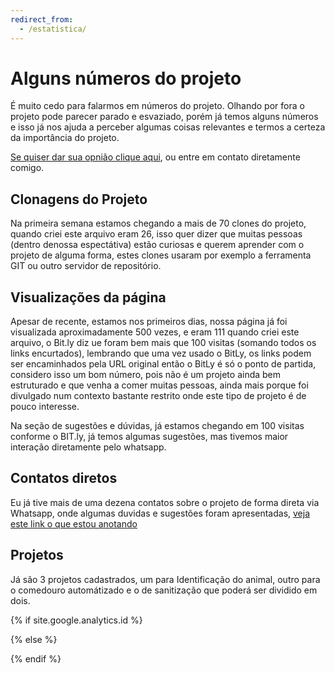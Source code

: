```yaml
---
redirect_from: 
  - /estatistica/
---
```

Alguns números do projeto
=========================

É muito cedo para falarmos em números do projeto. Olhando por fora o projeto pode parecer parado e esvaziado, porém já temos alguns números e isso já nos ajuda a perceber algumas coisas relevantes e termos a certeza da importância do projeto.

[Se quiser dar sua opnião clique aqui](http://bit.ly/streetpet_sugestoes), ou entre em contato diretamente comigo.

## Clonagens do Projeto

Na primeira semana estamos chegando a mais de 70 clones do projeto, quando criei este arquivo eram 26, isso quer dizer que muitas pessoas (dentro denossa espectátiva) estão curiosas e querem aprender com o projeto de alguma forma, estes clones usaram por exemplo a ferramenta GIT ou outro servidor de repositório. 

## Visualizações da página

Apesar de recente, estamos nos primeiros dias, nossa página já foi visualizada aproximadamente 500 vezes, e eram 111 quando criei este arquivo, o Bit.ly diz ue foram bem mais que 100 visitas (somando todos os links encurtados), lembrando que uma vez usado o BitLy, os links podem ser encaminhados pela URL original então o BitLy é só o ponto de partida, considero isso um bom número, pois não é um projeto ainda bem estruturado e que venha a comer muitas pessoas, ainda mais porque foi divulgado num contexto bastante restrito onde este tipo de projeto é de pouco interesse.

Na seção de sugestões e dúvidas, já estamos chegando em 100 visitas conforme o BIT.ly, já temos algumas sugestões, mas tivemos maior interação diretamente pelo whatsapp.

## Contatos diretos

Eu já tive mais de uma dezena contatos sobre o projeto de forma direta via Whatsapp, onde algumas duvidas e sugestões foram apresentadas, [veja este link o que estou anotando](http://bit.ly/streetpet_faq)


## Projetos

Já são 3 projetos cadastrados, um para Identificação do animal, outro para o comedouro automátizado e o de sanitização que poderá ser dividido em dois.

{% if site.google.analytics.id %} 
<!-- google analytics -->
<script async src="https://www.googletagmanager.com/gtag/js?id={{ site.google.analytics.id }}"></script>
<script>
  window.dataLayer = window.dataLayer || [];
  function gtag(){dataLayer.push(arguments);}
  gtag('js', new Date());
  gtag('config', '{{ site.google.analytics.id }}');
</script>
<!-- fim google analytics -->
{% else %}
<!-- sem google analytics -->
{% endif %}
